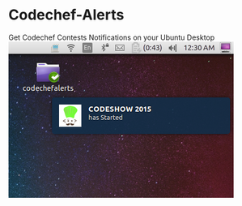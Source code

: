# Codechef-Alerts
Get Codechef Contests Notifications on your Ubuntu Desktop
![alt tag](https://github.com/pallavmahamana/Codechef-Alerts/blob/master/Screenshots/codechefalerts.png)